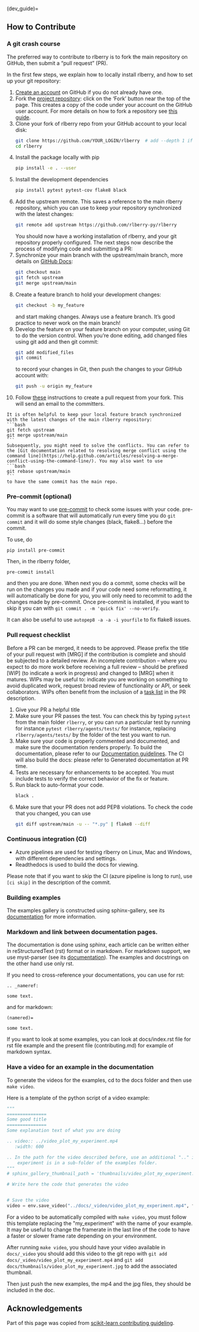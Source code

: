 (dev_guide)=

## How to Contribute
### A **git** crash course

The preferred way to contribute to rlberry is to fork the main repository on GitHub, then submit a “pull request” (PR).

In the first few steps, we explain how to locally install rlberry, and how to set up your git repository:

1. [Create an account](https://github.com/join) on GitHub if you do not already have one.
2. Fork the [project repository](https://github.com/rlberry-py/rlberry): click on the ‘Fork’ button near the top of the page. This creates a copy of the code under your account on the GitHub user account. For more details on how to fork a repository see [this guide](https://help.github.com/articles/fork-a-repo/).
3. Clone your fork of rlberry repo from your GitHub account to your local disk:
    ```bash
    git clone https://github.com/YOUR_LOGIN/rlberry  # add --depth 1 if your connection is slow
    cd rlberry
    ```
4. Install the package locally with pip
    ```bash
    pip install -e . --user
    ```
5. Install the development dependencies
    ```bash
    pip install pytest pytest-cov flake8 black
    ```
6. Add the upstream remote. This saves a reference to the main rlberry repository, which you can use to keep your repository synchronized with the latest changes:
    ```bash
    git remote add upstream https://github.com/rlberry-py/rlberry
    ```
    You should now have a working installation of rlberry, and your git repository properly configured. The next steps now describe the process of modifying code and submitting a PR:
7. Synchronize your main branch with the upstream/main branch, more details on [GitHub Docs](https://docs.github.com/en/github/collaborating-with-issues-and-pull-requests/syncing-a-fork):
    ```bash
    git checkout main
    git fetch upstream
    git merge upstream/main
    ```
8. Create a feature branch to hold your development changes:
    ```bash
    git checkout -b my_feature
    ```
    and start making changes. Always use a feature branch. It’s good practice to never work on the main branch!
9. Develop the feature on your feature branch on your computer, using Git to do the version control. When you’re done editing, add changed files using git add and then git commit:
    ```bash
    git add modified_files
    git commit
    ```
    to record your changes in Git, then push the changes to your GitHub account with:
    ```bash
    git push -u origin my_feature
    ```
10. Follow [these](https://help.github.com/articles/creating-a-pull-request-from-a-fork) instructions to create a pull request from your fork. This will send an email to the committers.


````{admonition} Note
It is often helpful to keep your local feature branch synchronized with the latest changes of the main rlberry repository:
```bash
git fetch upstream
git merge upstream/main
```
Subsequently, you might need to solve the conflicts. You can refer to the [Git documentation related to resolving merge conflict using the command line](https://help.github.com/articles/resolving-a-merge-conflict-using-the-command-line/). You may also want to use
```bash
git rebase upstream/main
```
to have the same commit has the main repo.
````

### Pre-commit (optional)

You may want to use [pre-commit](https://pre-commit.com/) to check some issues
with your code. pre-commit is a software that will automatically run every time you
do `git commit` and it will do some style changes (black, flake8...) before the commit.

To use, do

```
pip install pre-commit
```

Then, in the rlberry folder,

```
pre-commit install
```

and then you are done. When next you do a commit, some checks will be run on the
changes you made and if your code need some reformatting, it will automatically
be done for you, you will only need to recommit to add the changes made by pre-commit.
Once pre-commit is installed, if you want to skip it you can with
`git commit . -m 'quick fix' --no-verify`.

It can also be useful to use `autopep8 -a -a -i yourfile` to fix flake8 issues.


### Pull request checklist

Before a PR can be merged, it needs to be approved. Please prefix the title of your pull request with [MRG] if the contribution is complete and should be subjected to a detailed review. An incomplete contribution – where you expect to do more work before receiving a full review – should be prefixed [WIP] (to indicate a work in progress) and changed to [MRG] when it matures. WIPs may be useful to: indicate you are working on something to avoid duplicated work, request broad review of functionality or API, or seek collaborators. WIPs often benefit from the inclusion of a [task list](https://github.com/blog/1375-task-lists-in-gfm-issues-pulls-comments) in the PR description.


1. Give your PR a helpful title
2. Make sure your PR passes the test. You can check this by typing `pytest` from the main folder `rlberry`, or you can run a particular test by running for instance `pytest rlberry/agents/tests/` for instance, replacing `rlberry/agents/tests/` by the folder of the test you want to run.
3. Make sure your code is properly commented and documented, and make sure the documentation renders properly. To build the documentation, please refer to our [Documentation guidelines](documentation). The CI will also build the docs: please refer to Generated documentation at PR time.
4. Tests are necessary for enhancements to be accepted. You must include tests to verify the correct behavior of the fix or feature.
5. Run black to auto-format your code.
    ```bash
    black .
    ```
6. Make sure that your PR does not add PEP8 violations. To check the code that you changed, you can use
    ```bash
    git diff upstream/main -u -- "*.py" | flake8 --diff
    ```
### Continuous integration (CI)


* Azure pipelines are used for testing rlberry on Linux, Mac and Windows, with different dependencies and settings.
* Readthedocs is used to build the docs for viewing.

Please note that if you want to skip the CI (azure pipeline is long to run), use `[ci skip]` in the description of the commit.

### Building examples

The examples gallery is constructed using sphinx-gallery, see its [documentation](https://sphinx-gallery.readthedocs.io/en/latest/) for more information.

### Markdown and link between documentation pages.

The documentation is done using sphinx, each article can be written either in reStructuredText (rst) format or in markdown. For markdown support, we use myst-parser (see its [documentation](https://myst-parser.readthedocs.io/en/latest/using/intro.html)). The examples and docstrings on the other hand use only rst.

If you need to cross-reference your documentations, you can use
for rst:
```
.. _nameref:

some text.
```
and for markdown:
```
(namered)=

some text.
```
If you want to look at some examples, you can look at docs/index.rst file for rst file example and the present file (contributing.md) for example of markdown syntax.

### Have a video for an example in the documentation

To generate the videos for the examples, cd to the docs folder  and then use `make video`.

Here is a template of the python script of a video example:
```python
"""
===============
Some good title
===============
Some explanation text of what you are doing

.. video:: ../video_plot_my_experiment.mp4
   :width: 600

.. In the path for the video described before, use an additional ".." if your
    experiment is in a sub-folder of the examples folder.
"""
# sphinx_gallery_thumbnail_path = 'thumbnails/video_plot_my_experiment.jpg'

# Write here the code that generates the video


# Save the video
video = env.save_video("../docs/_video/video_plot_my_experiment.mp4", framerate=10)
```

For a video to be automatically compiled with `make video`, you must follow this
template replacing the "my_experiment" with the name of your example. It may be
useful to change the framerate in the last line of the code to have a faster or
slower frame rate depending on your environment.

After running `make video`, you should have your video available in `docs/_video`
you should add this video to the git repo with `git add docs/_video/video_plot_my_experiment.mp4`
and `git add docs/thumbnails/video_plot_my_experiment.jpg` to add the associated thumbnail.

Then just push the new examples, the mp4 and the jpg files, they should be included in the doc.

## Acknowledgements

Part of this page was copied from [scikit-learn contributing guideling](https://scikit-learn.org/dev/developers/contributing.html#documentation).

